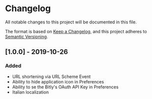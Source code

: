 # Changelog
All notable changes to this project will be documented in this file.

The format is based on [Keep a Changelog](https://keepachangelog.com/en/1.0.0/),
and this project adheres to [Semantic Versioning](https://semver.org/spec/v2.0.0.html).

## [1.0.0] - 2019-10-26

### Added

- URL shortening via URL Scheme Event
- Ability to hide application icon in Preferences
- Ability to se the Bitly's OAuth API Key in Preferences
- Italian localization
